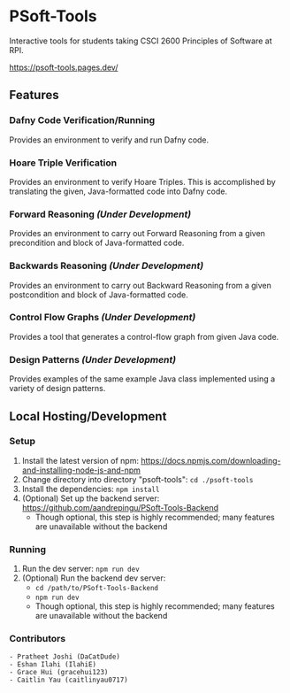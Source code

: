 # PSoft-Tools
Interactive tools for students taking CSCI 2600 Principles of Software at RPI.

https://psoft-tools.pages.dev/
## Features
### Dafny Code Verification/Running
Provides an environment to verify and run Dafny code.
### Hoare Triple Verification
Provides an environment to verify Hoare Triples. This is accomplished by translating the given, Java-formatted code into Dafny code.
### Forward Reasoning *(Under Development)*
Provides an environment to carry out Forward Reasoning from a given precondition and block of Java-formatted code.
### Backwards Reasoning *(Under Development)*
Provides an environment to carry out Backward Reasoning from a given postcondition and block of Java-formatted code.
### Control Flow Graphs *(Under Development)*
Provides a tool that generates a control-flow graph from given Java code.
### Design Patterns *(Under Development)*
Provides examples of the same example Java class implemented using a variety of design patterns.
## Local Hosting/Development
### Setup
1. Install the latest version of npm: https://docs.npmjs.com/downloading-and-installing-node-js-and-npm
2. Change directory into directory "psoft-tools": `cd ./psoft-tools`
3. Install the dependencies: `npm install`
4. (Optional) Set up the backend server: https://github.com/aandrepingu/PSoft-Tools-Backend 
    - Though optional, this step is highly recommended; many features are unavailable without the backend
### Running
1. Run the dev server: `npm run dev`
2. (Optional) Run the backend dev server: 
    - `cd /path/to/PSoft-Tools-Backend`
    - `npm run dev`
    - Though optional, this step is highly recommended; many features are unavailable without the backend
### Contributors
    - Pratheet Joshi (DaCatDude)
    - Eshan Ilahi (IlahiE)
    - Grace Hui (gracehui123)
    - Caitlin Yau (caitlinyau0717)